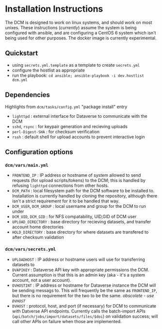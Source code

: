 # Installation Instructions

The DCM is designed to work on linux systems, and should work on most unixes.
These instructions (*currently*) assume the system is being configured with ansible, and are configuring a CentOS 6 system which isn't being used for other purposes.
The docker image is currently experimental.

## Quickstart
- using `secrets.yml.template` as a template to create `secrets.yml`
- configure the hostlist as appropriate
- run the playbook: `cd ansible; ansible-playbook -i dev.hostlist dcm.yml`

## Dependencies
Highlights from `dcm/tasks/config.yml` "package install" entry
- `lighttpd` : external interface for Dataverse to communicate with the DCM
- `sshd`, `rsync` : for keypair generation and recieving uploads
- `perl-Digest-SHA` : for checksum verification
- `rssh` : default shell for upload accounts to prevent interactive login

## Configuration options
### `dcm/vars/main.yml`
- `FRONTEND_IP` : IP address or hostname of system allowed to send requests (for upload scripts/tokens) to the DCM; this is handled by refusing `lighttpd` connections from other hosts.
- `DCM_PATH` : local filesystem path for the DCM software to be installed to.  Installation is currently handled by cloning the repository, although there isn't a strict requirement for it to be handled that way.
- `DCM_USER`, `DCM_GROUP` : local username and group for the DCM to run under
- `DCM_UID`, `DCM_GID` : for NFS compatability, UID,GID of DCM user
- `UPLOAD_DIRECTORY` : base directory for recieving datasets, and transfer account home directories
- `HOLD_DIRECTORY` : base directory for where datasets are transfered to after checksum validation

### `dcm/vars/secrets.yml`
- `UPLOADHOST` : IP address or hostname users will use for transferring datasets to
- `DVAPIKEY` : Dataverse API key with appropriate permissions the DCM.  Current assumption is that this is an admin key (aka - it's a system account, not a user account).
- `DVHOSTINT` : IP address or hostname for Dataverse instance the DCM will be sending messags to.  This will frequently be the same as `FRONTEND_IP`, but there is no requirement for the two to be the same. *obscolete - use `DVHOST`*
- `DVHOST` : protocol, host, and port (if necessary) for DCM to communicate with Datverse API endpoints.  Currently calls the batch-import APIs (`api/batch/jobs/import/datasets/files/$doi`) on validation success; will call other APIs on failure when those are implemented.


